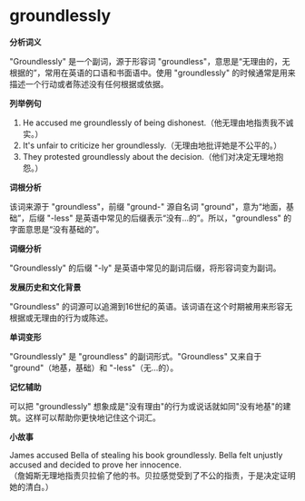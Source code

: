 # groundlessly

**分析词义**

  

"Groundlessly" 是一个副词，源于形容词 "groundless"，意思是“无理由的，无根据的”，常用在英语的口语和书面语中。使用 "groundlessly" 的时候通常是用来描述一个行动或者陈述没有任何根据或依据。

  

**列举例句**

  

1.  He accused me groundlessly of being dishonest.（他无理由地指责我不诚实。）
2.  It's unfair to criticize her groundlessly.（无理由地批评她是不公平的。）
3.  They protested groundlessly about the decision.（他们对决定无理地抱怨。）

  

**词根分析**

  

该词来源于 "groundless"，前缀 "ground-" 源自名词 "ground"，意为“地面，基础”，后缀 "-less" 是英语中常见的后缀表示“没有...的”。所以，"groundless" 的字面意思是“没有基础的”。

  

**词缀分析**

  

"Groundlessly" 的后缀 "-ly" 是英语中常见的副词后缀，将形容词变为副词。

  

**发展历史和文化背景**

  

"Groundless" 的词源可以追溯到16世纪的英语。该词语在这个时期被用来形容无根据或无理由的行为或陈述。

  

**单词变形**

  

"Groundlessly" 是 "groundless" 的副词形式。"Groundless" 又来自于 "ground"（地基，基础）和 "-less"（无...的）。

  

**记忆辅助**

  

可以把 "groundlessly" 想象成是"没有理由"的行为或说话就如同"没有地基"的建筑。这样可以帮助你更快地记住这个词汇。

  

**小故事**

  

James accused Bella of stealing his book groundlessly. Bella felt unjustly accused and decided to prove her innocence.  
（詹姆斯无理地指责贝拉偷了他的书。贝拉感觉受到了不公的指责，于是决定证明她的清白。）
